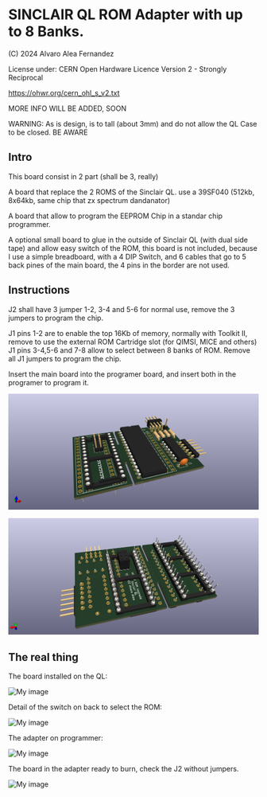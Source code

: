 # SINCLAIR QL ROM Adapter with up to 8 Banks.

(C) 2024 Alvaro Alea Fernandez

License under: CERN Open Hardware Licence Version 2 - Strongly Reciprocal

https://ohwr.org/cern_ohl_s_v2.txt

MORE INFO WILL BE ADDED, SOON

WARNING: As is design, is to tall (about 3mm) and do not allow the QL Case to be closed. BE AWARE

## Intro

This board consist in 2 part (shall be 3, really)

A board that replace the 2 ROMS of the Sinclair QL. use a 39SF040 (512kb, 8x64kb, same chip that zx spectrum dandanator)

A board that allow to program the EEPROM Chip in a standar chip programmer.

A optional small board to glue in the outside of Sinclair QL (with dual side tape) and allow easy switch of the ROM, this board is not included, because I use a simple breadboard, with a 4 DIP Switch, and 6 cables that go to 5 back pines of the main board, the 4 pins in the border are not used.

## Instructions

J2 shall have 3 jumper 1-2, 3-4 and 5-6 for normal use, remove the 3 jumpers to program the chip.

J1 pins 1-2 are to enable the top 16Kb of memory, normally with Toolkit II, remove to use the external ROM Cartridge slot (for QIMSI, MICE and others)
J1 pins 3-4,5-6 and 7-8 allow to select between 8 banks of ROM.
Remove all J1 jumpers to program the chip.

Insert the main board into the programer board, and insert both in the programer to program it.

![My image](img/top.png)

![My image](img/botton.png)

## The real thing

The board installed on the QL:

![My image](img/installed.png)

Detail of the switch on back to select the ROM:

![My image](img/switch.png)

The adapter on programmer:

![My image](img/adapter.png)

The board in the adapter ready to burn, check the J2 without jumpers.

![My image](img/readytoburn.png)



